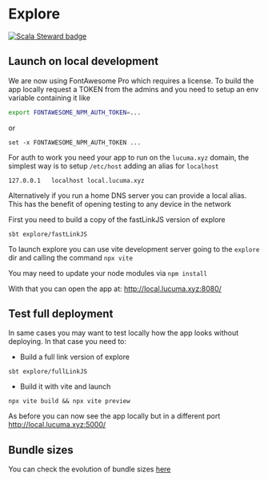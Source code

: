 
# Explore

[![Scala Steward badge](https://img.shields.io/badge/Scala_Steward-helping-blue.svg?style=flat&logo=data:image/png;base64,iVBORw0KGgoAAAANSUhEUgAAAA4AAAAQCAMAAAARSr4IAAAAVFBMVEUAAACHjojlOy5NWlrKzcYRKjGFjIbp293YycuLa3pYY2LSqql4f3pCUFTgSjNodYRmcXUsPD/NTTbjRS+2jomhgnzNc223cGvZS0HaSD0XLjbaSjElhIr+AAAAAXRSTlMAQObYZgAAAHlJREFUCNdNyosOwyAIhWHAQS1Vt7a77/3fcxxdmv0xwmckutAR1nkm4ggbyEcg/wWmlGLDAA3oL50xi6fk5ffZ3E2E3QfZDCcCN2YtbEWZt+Drc6u6rlqv7Uk0LdKqqr5rk2UCRXOk0vmQKGfc94nOJyQjouF9H/wCc9gECEYfONoAAAAASUVORK5CYII=)](https://scala-steward.org)

## Launch on local development

We are now using FontAwesome Pro which requires a license. To build the app locally request a TOKEN
from the admins and you need to setup an env variable containing it like

```bash
export FONTAWESOME_NPM_AUTH_TOKEN=...
```
or
```fish
set -x FONTAWESOME_NPM_AUTH_TOKEN ...
```

For auth to work you need your app to run on the `lucuma.xyz` domain, the simplest way
is to setup `/etc/host` adding an alias for `localhost`

```
127.0.0.1   localhost local.lucuma.xyz
```

Alternatively if you run a home DNS server you can provide a local alias. This has the benefit
of opening testing to any device in the network

First you need to build a copy of the fastLinkJS version of explore
```
sbt explore/fastLinkJS
```

To launch explore you can use vite development server going to the `explore` dir and 
calling the command `npx vite`

You may need to update your node modules via `npm install`

With that you can open the app at:
http://local.lucuma.xyz:8080/

## Test full deployment
In same cases you may want to test locally how the app looks without deploying. In that case you need to:

* Build a full link version of explore
```
sbt explore/fullLinkJS
```

* Build it with vite and launch
```
npx vite build && npx vite preview
```

As before you can now see the app locally but in a different port
http://local.lucuma.xyz:5000/

## Bundle sizes

You can check the evolution of bundle sizes [here](https://app.bundlemon.dev/projects/61a698e5de59ab000954f941/reports?branch=master&resolution=all)
